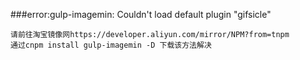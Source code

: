 ###error:gulp-imagemin: Couldn't load default plugin "gifsicle"
```
请前往淘宝镜像网https://developer.aliyun.com/mirror/NPM?from=tnpm
通过cnpm install gulp-imagemin -D 下载该方法解决
```
